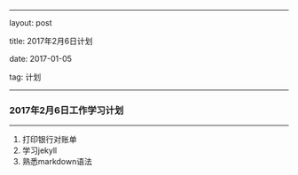 ﻿---

layout: post

title: 2017年2月6日计划

date: 2017-01-05 

tag: 计划

---


### 2017年2月6日工作学习计划


----------


 1. 打印银行对账单
 2. 学习jekyll
 3. 熟悉markdown语法